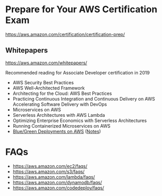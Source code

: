 
# Prepare for Your AWS Certification Exam
https://aws.amazon.com/certification/certification-prep/

## Whitepapers 
https://aws.amazon.com/whitepapers/

Recommended reading for Associate Developer certification in 2019 

* AWS Security Best Practices
* AWS Well-Architected Framework
* Architecting for the Cloud: AWS Best Practices
* Practicing Continuous Integration and Continuous Delivery on AWS Accelerating Software Delivery with DevOps
* Microservices on AWS
* Serverless Architectures with AWS Lambda 
* Optimizing Enterprise Economics with Serverless Architectures
* Running Containerized Microservices on AWS
* [Blue/Green Deployments on AWS](https://d1.awsstatic.com/whitepapers/AWS_Blue_Green_Deployments.pdf) ([Notes](whitepapers/AWS_Blue_Green_Deployments_notes.md))


# FAQs

* https://aws.amazon.com/ec2/faqs/
* https://aws.amazon.com/s3/faqs/
* https://aws.amazon.com/lambda/faqs/
* https://aws.amazon.com/dynamodb/faqs/
* https://aws.amazon.com/codedeploy/faqs/
